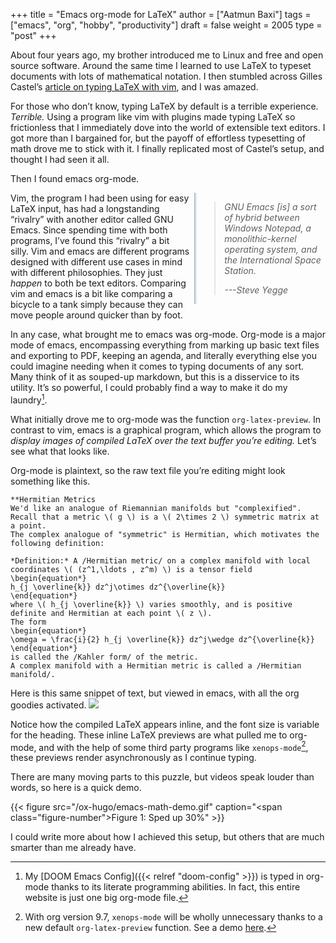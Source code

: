 +++
title = "Emacs org-mode for LaTeX"
author = ["Aatmun Baxi"]
tags = ["emacs", "org", "hobby", "productivity"]
draft = false
weight = 2005
type = "post"
+++

About four years ago, my brother introduced me to Linux and free and open source software.
Around the same time I learned to use LaTeX to typeset documents with lots of mathematical notation.
I then stumbled across Gilles Castel&rsquo;s [article on typing LaTeX with vim](https://castel.dev/post/lecture-notes-1/), and I was amazed.

For those who don&rsquo;t know, typing LaTeX by default is a terrible experience.
_Terrible._
Using a program like vim with plugins made typing LaTeX so frictionless that I immediately dove into the world of extensible text editors.
I got more than I bargained for, but the payoff of effortless typesetting of math drove me to stick with it.
I finally replicated most of Castel&rsquo;s setup, and thought I had seen it all.

Then I found emacs org-mode.

<style>
aside {
    width: 40%;
    padding-left: 0.5rem;
    margin-left: 0.5rem;
    float: right;
    box-shadow: inset 5px 0 5px -5px #29627e;
    font-style: italic;
    color: #7a7c7d;
}

aside > p {
    margin: 0.5rem;
}
</style>

<aside>

> GNU Emacs [is] a sort of hybrid between Windows Notepad, a monolithic-kernel operating system, and the International Space Station.
>
> ---Steve Yegge

</aside>

Vim, the program I had been using for easy LaTeX input, has had a longstanding &ldquo;rivalry&rdquo; with another editor called GNU Emacs.
Since spending time with both programs, I&rsquo;ve found this &ldquo;rivalry&rdquo; a bit silly.
Vim and emacs are different programs designed with different use cases in mind with different philosophies.
They just _happen_ to both be text editors.
Comparing vim and emacs is a bit like comparing a bicycle to a tank simply because they can move people around quicker than by foot.

In any case, what brought me to emacs was org-mode.
Org-mode is a major mode of emacs, encompassing everything from marking up basic text files and exporting to PDF, keeping an agenda, and literally everything else you could imagine needing when it comes to typing documents of any sort.
Many think of it as souped-up markdown, but this is a disservice to its utility.
It&rsquo;s so powerful, I could probably find a way to make it do my laundry[^fn:1].

What initially drove me to org-mode was the function `org-latex-preview`.
In contrast to vim, emacs is a graphical program, which allows the program to _display images of compiled LaTeX over the text buffer you&rsquo;re editing._
Let&rsquo;s see what that looks like.

Org-mode is plaintext, so the raw text file you&rsquo;re editing might look something like this.

```text
**Hermitian Metrics
We'd like an analogue of Riemannian manifolds but "complexified".
Recall that a metric \( g \) is a \( 2\times 2 \) symmetric matrix at a point.
The complex analogue of "symmetric" is Hermitian, which motivates the following definition:

*Definition:* A /Hermitian metric/ on a complex manifold with local coordinates \( (z^1,\ldots , z^m) \) is a tensor field
\begin{equation*}
h_{j \overline{k}} dz^j\otimes dz^{\overline{k}}
\end{equation*}
where \( h_{j \overline{k}} \) varies smoothly, and is positive definite and Hermitian at each point \( z \).
The form
\begin{equation*}
\omega = \frac{i}{2} h_{j \overline{k}} dz^j\wedge dz^{\overline{k}}
\end{equation*}
is called the /Kahler form/ of the metric.
A complex manifold with a Hermitian metric is called a /Hermitian manifold/.
```

Here is this same snippet of text, but viewed in emacs, with all the org goodies activated.
![](/ox-hugo/org-latex-goodies-ex.png)

Notice how the compiled LaTeX appears inline, and the font size is variable for the heading.
These inline LaTeX previews are what pulled me to org-mode, and with the help of some third party programs like `xenops-mode`[^fn:2], these previews render asynchronously as I continue typing.

There are many moving parts to this puzzle, but videos speak louder than words, so here is a quick demo.

{{< figure src="/ox-hugo/emacs-math-demo.gif" caption="<span class=\"figure-number\">Figure 1: </span>Sped up 30%" >}}

I could write more about how I achieved this setup, but others that are much smarter than me already have.

[^fn:1]: My [DOOM Emacs Config]({{< relref "doom-config" >}}) is typed in org-mode thanks to its literate programming abilities. In fact, this entire website is just one big org-mode file.
[^fn:2]: With org version 9.7, `xenops-mode` will be wholly unnecessary thanks to a new default `org-latex-preview` function. See a demo [here](https://www.youtube.com/watch?v=n-AfvuV-bYo&t=376s).
